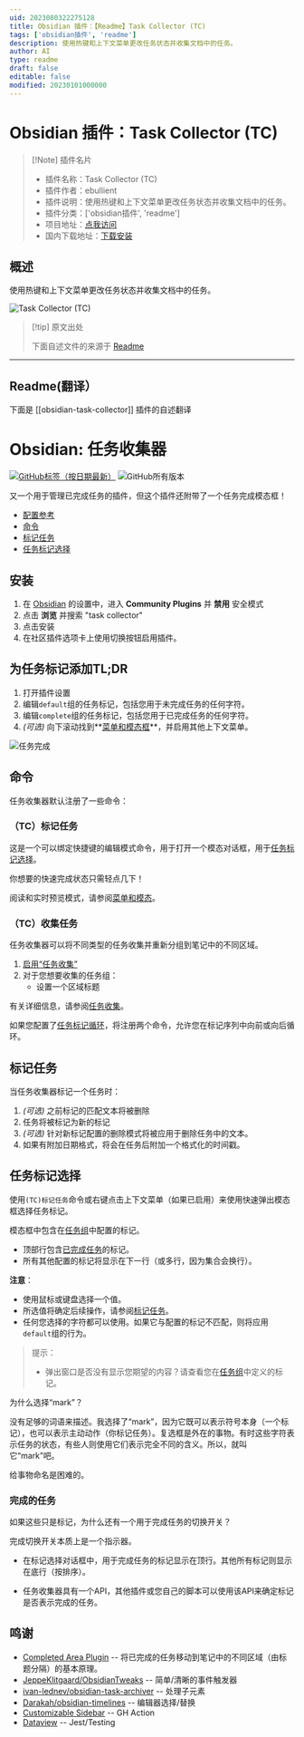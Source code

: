 ```yaml
---
uid: 2023080322275128
title: Obsidian 插件：【Readme】Task Collector (TC)
tags: ['obsidian插件', 'readme']
description: 使用热键和上下文菜单更改任务状态并收集文档中的任务。
author: AI
type: readme
draft: false
editable: false
modified: 20230101000000
---
```


# Obsidian 插件：Task Collector (TC)

> [!Note] 插件名片
> - 插件名称：Task Collector (TC)
> - 插件作者：ebullient
> - 插件说明：使用热键和上下文菜单更改任务状态并收集文档中的任务。
> - 插件分类：['obsidian插件', 'readme']
> - 项目地址：[点我访问](https://github.com/ebullient/obsidian-task-collector)
> - 国内下载地址：[下载安装](https://pkmer.cn/products/plugin/pluginMarket/?obsidian-task-collector)

## 概述

使用热键和上下文菜单更改任务状态并收集文档中的任务。

![Task Collector (TC)](https://cdn.pkmer.cn/covers/obsidian-task-collector_new.gif!pkmer)

> [!tip] 原文出处
> 
>下面自述文件的来源于 [Readme](https://ghproxy.net/https://raw.githubusercontent.com/ebullient/obsidian-task-collector/main/README.md)
> 

---

## Readme(翻译）

下面是 [[obsidian-task-collector]] 插件的自述翻译


# Obsidian: 任务收集器
[![GitHub标签（按日期最新）](https://img.shields.io/github/v/tag/ebullient/obsidian-task-collector)](https://github.com/ebullient/obsidian-task-collector/releases) ![GitHub所有版本](https://img.shields.io/github/downloads/ebullient/obsidian-task-collector/total?color=success)

又一个用于管理已完成任务的插件，但这个插件还附带了一个任务完成模态框！

- [配置参考](docs/README.md)
- [命令](#commands)
- [标记任务](#marking-tasks)
- [任务标记选择](#task-mark-selection)

## 安装

1. 在 [Obsidian](https://www.obsidian.md) 的设置中，进入 **Community Plugins** 并 **禁用** 安全模式
2. 点击 **浏览** 并搜索 "task collector"
3. 点击安装
4. 在社区插件选项卡上使用切换按钮启用插件。

## 为任务标记添加TL;DR

1. 打开插件设置
2. 编辑`default`组的任务标记，包括您用于未完成任务的任何字符。
3. 编辑`complete`组的任务标记，包括您用于已完成任务的任何字符。
4. _(可选)_ 向下滚动找到**[菜单和模态框](docs/README.md#menus-and-modals)**，并启用其他上下文菜单。

![任务完成](https://user-images.githubusercontent.com/808713/148706433-34d21845-a441-428d-a24c-380c6db457c7.gif)

## 命令

任务收集器默认注册了一些命令：

### （TC）标记任务

这是一个可以绑定快捷键的编辑模式命令，用于打开一个模态对话框，用于[任务标记选择](#task-mark-selection)。

你想要的快速完成状态只需轻点几下！

阅读和实时预览模式，请参阅[菜单和模态](docs/README.md#menus-and-modals)。

### （TC）收集任务

任务收集器可以将不同类型的任务收集并重新分组到笔记中的不同区域。

1. [启用“任务收集”](docs/README.md#general-options)
2. 对于您想要收集的任务组：
    - 设置一个区域标题

有关详细信息，请参阅[任务收集](docs/TaskCollection.md)。

如果您配置了[任务标记循环](docs/README.md#general-options)，将注册两个命令，允许您在标记序列中向前或向后循环。

## 标记任务

当任务收集器标记一个任务时：

1. _(可选)_ 之前标记的匹配文本将被删除
2. 任务将被标记为新的标记
3. _(可选)_ 针对新标记配置的删除模式将被应用于删除任务中的文本。
4. 如果有附加日期格式，将会在任务后附加一个格式化的时间戳。

## 任务标记选择

使用`(TC)标记任务`命令或右键点击上下文菜单（如果已启用）来使用快速弹出模态框选择任务标记。

模态框中包含在[任务组](docs/README.md#task-groups)中配置的标记。

- 顶部行包含[已完成任务](#completed-tasks)的标记。
- 所有其他配置的标记将显示在下一行（或多行，因为集合会换行）。

**注意**：

- 使用鼠标或键盘选择一个值。
- 所选值将确定后续操作，请参阅[标记任务](#marking-tasks)。
- 任何您选择的字符都可以使用。如果它与配置的标记不匹配，则将应用`default`组的行为。

> 提示：
> - 弹出窗口是否没有显示您期望的内容？请查看您在[任务组](docs/README.md#task-groups)中定义的标记。

为什么选择“mark”？

没有足够的词语来描述。我选择了“mark”，因为它既可以表示符号本身（一个标记），也可以表示主动动作（你标记任务）。复选框是外在的事物。有时这些字符表示任务的状态，有些人则使用它们表示完全不同的含义。所以，就叫它“mark”吧。

给事物命名是困难的。

### 完成的任务

如果这些只是标记，为什么还有一个用于完成任务的切换开关？

完成切换开关本质上是一个指示器。

- 在标记选择对话框中，用于完成任务的标记显示在顶行。其他所有标记则显示在底行（按排序）。

- 任务收集器具有一个API，其他插件或您自己的脚本可以使用该API来确定标记是否表示完成的任务。

## 鸣谢

- [Completed Area Plugin](https://github.com/DahaWong/obsidian-completed) -- 将已完成的任务移动到笔记中的不同区域（由标题分隔）的基本原理。
- [JeppeKlitgaard/ObsidianTweaks](https://github.com/JeppeKlitgaard/ObsidianTweaks/) -- 简单/清晰的事件触发器
- [ivan-lednev/obsidian-task-archiver](https://github.com/ivan-lednev/obsidian-task-archiver) -- 处理子元素
- [Darakah/obsidian-timelines](https://github.com/Darakah/obsidian-timelines) -- 编辑器选择/替换
- [Customizable Sidebar](https://github.com/phibr0/obsidian-customizable-sidebar) -- GH Action
- [Dataview](https://github.com/blacksmithgu/obsidian-dataview) -- Jest/Testing





